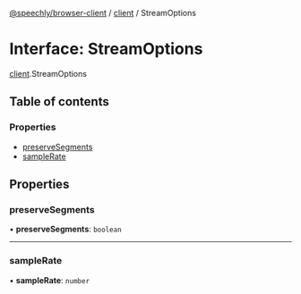 [@speechly/browser-client](../README.md) / [client](../modules/client.md) / StreamOptions

# Interface: StreamOptions

[client](../modules/client.md).StreamOptions

## Table of contents

### Properties

- [preserveSegments](client.StreamOptions.md#preservesegments)
- [sampleRate](client.StreamOptions.md#samplerate)

## Properties

### preserveSegments

• **preserveSegments**: `boolean`

___

### sampleRate

• **sampleRate**: `number`

